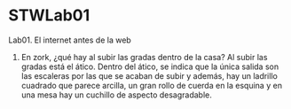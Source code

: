 # STWLab01
Lab01. El internet antes de la web
1. En zork, ¿qué hay al subir las gradas dentro de la casa? Al subir las gradas está el ático. Dentro del ático, se indica que la única salida son las escaleras por las que se acaban de subir y además, hay un ladrillo cuadrado que parece arcilla, un gran rollo de cuerda en la esquina y en una mesa hay un cuchillo de aspecto desagradable.
